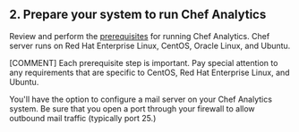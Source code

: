 ## 2. Prepare your system to run Chef Analytics

Review and perform the [prerequisites](https://docs.chef.io/install_analytics.html#prerequisites) for running Chef Analytics. Chef server runs on Red Hat Enterprise Linux, CentOS, Oracle Linux, and Ubuntu.

[COMMENT] Each prerequisite step is important. Pay special attention to any requirements that are specific to CentOS, Red Hat Enterprise Linux, and Ubuntu.

You'll have the option to configure a mail server on your Chef Analytics system. Be sure that you open a port through your firewall to allow outbound mail traffic (typically port 25.)
